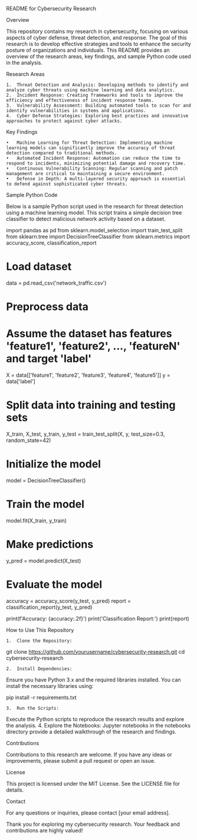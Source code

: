 README for Cybersecurity Research

Overview

This repository contains my research in cybersecurity, focusing on various aspects of cyber defense, threat detection, and response. The goal of this research is to develop effective strategies and tools to enhance the security posture of organizations and individuals. This README provides an overview of the research areas, key findings, and sample Python code used in the analysis.

Research Areas

	1.	Threat Detection and Analysis: Developing methods to identify and analyze cyber threats using machine learning and data analytics.
	2.	Incident Response: Creating frameworks and tools to improve the efficiency and effectiveness of incident response teams.
	3.	Vulnerability Assessment: Building automated tools to scan for and identify vulnerabilities in systems and applications.
	4.	Cyber Defense Strategies: Exploring best practices and innovative approaches to protect against cyber attacks.

Key Findings

	•	Machine Learning for Threat Detection: Implementing machine learning models can significantly improve the accuracy of threat detection compared to traditional methods.
	•	Automated Incident Response: Automation can reduce the time to respond to incidents, minimizing potential damage and recovery time.
	•	Continuous Vulnerability Scanning: Regular scanning and patch management are critical to maintaining a secure environment.
	•	Defense in Depth: A multi-layered security approach is essential to defend against sophisticated cyber threats.

Sample Python Code

Below is a sample Python script used in the research for threat detection using a machine learning model. This script trains a simple decision tree classifier to detect malicious network activity based on a dataset.

import pandas as pd
from sklearn.model_selection import train_test_split
from sklearn.tree import DecisionTreeClassifier
from sklearn.metrics import accuracy_score, classification_report

# Load dataset
data = pd.read_csv('network_traffic.csv')

# Preprocess data
# Assume the dataset has features 'feature1', 'feature2', ..., 'featureN' and target 'label'
X = data[['feature1', 'feature2', 'feature3', 'feature4', 'feature5']]
y = data['label']

# Split data into training and testing sets
X_train, X_test, y_train, y_test = train_test_split(X, y, test_size=0.3, random_state=42)

# Initialize the model
model = DecisionTreeClassifier()

# Train the model
model.fit(X_train, y_train)

# Make predictions
y_pred = model.predict(X_test)

# Evaluate the model
accuracy = accuracy_score(y_test, y_pred)
report = classification_report(y_test, y_pred)

print(f'Accuracy: {accuracy:.2f}')
print('Classification Report:')
print(report)

How to Use This Repository

	1.	Clone the Repository:

git clone https://github.com/yourusername/cybersecurity-research.git
cd cybersecurity-research


	2.	Install Dependencies:
Ensure you have Python 3.x and the required libraries installed. You can install the necessary libraries using:

pip install -r requirements.txt


	3.	Run the Scripts:
Execute the Python scripts to reproduce the research results and explore the analysis.
	4.	Explore the Notebooks:
Jupyter notebooks in the notebooks directory provide a detailed walkthrough of the research and findings.

Contributions

Contributions to this research are welcome. If you have any ideas or improvements, please submit a pull request or open an issue.

License

This project is licensed under the MIT License. See the LICENSE file for details.

Contact

For any questions or inquiries, please contact [your email address].

Thank you for exploring my cybersecurity research. Your feedback and contributions are highly valued!